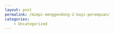 ```yaml
---
layout: post
permalink: /mimpi-menggendong-2-bayi-perempuan/
categories:
    - Uncategorized
---
```


